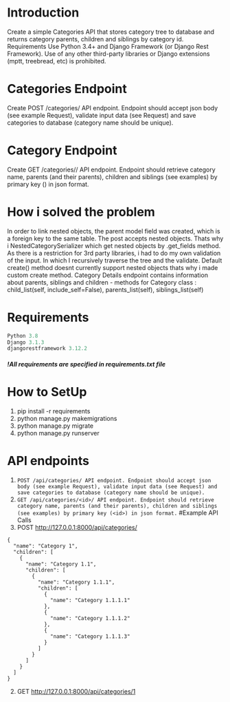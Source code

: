 # Introduction
Create a simple Categories API that stores category tree to database and returns category parents, children and siblings by category id.
Requirements
Use Python 3.4+ and Django Framework (or Django Rest Framework). 
Use of any other third-party libraries or Django extensions (mptt, treebread, etc) is prohibited.

# Categories Endpoint
Create POST /categories/ API endpoint. Endpoint should accept json body (see example Request), validate input data (see Request) and save categories to database (category name should be unique).

# Category Endpoint
Create GET /categories/<id>/ API endpoint. Endpoint should retrieve category name, parents (and their parents), children and siblings (see examples) by primary key (<id>) in json format.

# How i solved the problem
In order to link nested objects, the parent model field was created, which is a foreign key to the same table. 
The post accepts nested objects. Thats why i NestedCategorySerializer which get nested objects by .get_fields method. As there is a restriction for 3rd party libraries, i had to do my own validation of the input. In which I recursively traverse the tree and the validate. Default create() method doesnt currently support nested objects thats why i made custom create method.
Category Details endpoint contains information about parents, siblings and children -  methods for Category class : child_list(self, include_self=False), parents_list(self),
siblings_list(self)

# Requirements
```python
Python 3.8
Django 3.1.3
djangorestframework 3.12.2
```
##### !All requirements are specified in requirements.txt file
# How to SetUp
1. pip install -r requirements
2. python manage.py makemigrations
3. python manage.py migrate
4. python manage.py runserver

# API endpoints
1. ```POST /api/categories/ API endpoint. Endpoint should accept json body (see example Request), validate input data (see Request) and save categories to database (category name should be unique).```
2. ```GET /api/categories/<id>/ API endpoint. Endpoint should retrieve category name, parents (and their parents), children and siblings (see examples) by primary key (<id>) in json format.```
#Example API Calls
1. POST http://127.0.0.1:8000/api/categories/
``` 
{
  "name": "Category 1",
  "children": [
    {
      "name": "Category 1.1",
      "children": [
        {
          "name": "Category 1.1.1",
          "children": [
            {
              "name": "Category 1.1.1.1"
            },
            {
              "name": "Category 1.1.1.2"
            },
            {
              "name": "Category 1.1.1.3"
            }
          ]
        }
      ]
    }
  ]
}
```
2. GET http://127.0.0.1:8000/api/categories/1
